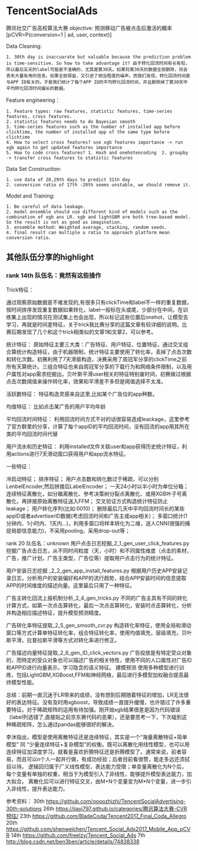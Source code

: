# TencentSocialAds
腾讯社交广告高校算法大赛
objective: 预测移动广告被点击后激活的概率 [pCVR=P(conversion=1 | ad, user, context)]

Data Cleaning:

	1. 30th day is inaccuarate but valuable because the prediction problem is time-sensitive. So how to take advantage it? 由于转化回流时间有长有短，所以最后五天的label可能是不准确的，尤其是第30天。如果将第30天的数据全部删除，将会丢失大量有用的信息。如果全部保留，又引进了相当程度的噪声。而我们发现，转化回流时间是与APP ID有关的。于是我们统计了每个APP ID的平均转化回流时间，并且删除掉了第30天中平均转化回流时间偏长的数据。

Feature engineering：

	1. Feature types: raw features, statistic features, time-series features, cross features. 
	2. statistic features needs to do Bayesian smooth
	3. time-series features such as the number of installed app before clicktime, the number of installed app of the same type before clicktime
	4. How to select cross features? use xgb features importance -> run xgb again to get updated features importance
	5. How to code cross features? 1. Hash and onehotencoding  2. groupby -> transfer cross features to statistic features   
	
Data Set Construction:

	1. use data of 28,29th days to predict 31th day
	2. conversion ratio of 17th -20th seems unstable, we should remove it. 
	
Model and Training:

	1. Be careful of data leakage. 
	2. model ensemble should use different kind of models such as the combination of xgb ans LR. xgb and lightGBM are both tree-based model. So the result is not as good as imagination. 
	3. ensemble mothod: Weighted average, stacking, random seeds.
	4. final result can multiple a ratio to approach platform mean conversion ratio.

## 其他队伍分享的highlight
### rank 14th 队伍名：竟然有这些操作

Trick特征：

通过观察原始数据是不难发现的,有很多只有clickTime和label不一样的重复数据，按时间排序发现重复数据如果转化，label一般标在头或尾，少部分在中间，在训练集上出现的情况在测试集上也会出现，所以标记这些位置后onehot，让模型去学习，再就是时间差特征，关于trick我比赛分享的这篇文章有较详细的说明。比赛后期发现了几个和这个trick相类似的文章1和文章2，可以参考。

统计特征：
原始特征主要三大类：广告特征、用户特征、位置特征，通过交叉组合算统计构造特征，由于机器限制，统计特征主要使用了转化率，丢掉了点击次数和转化次数。初赛利用了7天滑窗构造，决赛采用了周冠军分享的clickTime之前所有天算统计。三组合特征也来自周冠军分享的下载行为和网络条件限制，以及用户属性对app需求挖掘出。贝叶斯平滑user相关的特征特别废时间，初赛做过根据点击次数阈值来操作转化率，效果和平滑差不多但是阈值选择不太准。

活跃数特征：
特征构造灵感来自这里,比如某个广告位的app种数。

均值特征：
比如点击某广告的用户平均年龄

平均回流时间特征：
利用回流时间方式不对的话很容易造成leackage，这里参考了官方群里的分享，计算了每个appID的平均回流时间，没有回流的app用其所在类的平均回流时间代替

用户流水和历史特征：
利用installed文件关联user和app获得历史统计特征，利用actions进行7天滑动窗口获得用户和app流水特征。

一些特征：

冷启动特征；
排序特征；
用户点击数和转化数过于稀疏，可以分别LenbelEncoder,然后拼接后LabelEncoder；
一天24小时以半小时为单位分箱；
连续特征离散化，如分箱离散化、参考决策树分裂点离散化、或用XGB叶子号离散化，再拼接原始离散特征送入FFM；
交叉验证方式构造统计特征防止leakage；
用户转化序列(比如:0010)；
删除最后几天中平均回流时间长的某些appID或者advertiserID数据(考虑回流时间和广告主或app相关)；
多窗口统计(1分钟内、1小时内、1天内...)，利用多窗口将样本转化为二维，送人CNN(很强的捕捉局部信息能力)，不采用pooling，采用drop-out等；

rank 20 队伍名：unknown
用户点击日志挖掘_2_1_gen_user_click_features.py
挖掘广告点击日志，从不同时间粒度（天，小时）和不同属性维度（点击的素材，广告，推广计划，广告主类型，广告位等）提取用户点击行为的统计特征。

用户安装日志挖掘 _2_2_gen_app_install_features.py
根据用户历史APP安装记录日志，分析用户的安装偏好和APP的流行趋势，结合APP安装时间的信息提取APP的时间维度的描述向量。这里最后只用了一种特征。

广告主转化回流上报机制分析_2_4_gen_tricks.py
不同的广告主具有不同的转化计算方式，如第一次点击算转化，最后一次点击算转化，安装时点击算转化，分析并构造相应描述特征，提升模型预测精度。

广告转化率特征提取_2_5_gen_smooth_cvr.py
构造转化率特征，使用全局和滑动窗口等方式计算单特征转化率，组合特征转化率，使用均值填充，层级填充，贝叶斯平滑，拉普拉斯平滑等方式对转化率进行修正。

广告描述向量特征提取_2_6_gen_ID_click_vectors.py
广告投放是有特定受众对象的，而特定的受众对象也可以描述广告的相关特性，使用不同的人口属性对广告ID和APPID进行向量表示，学习隐含的语义特征。
建模预测
使用多种模型进行训练，包括LightGBM,XGBoost,FFM和神经网络，最后进行多模型加权融合提高最终模型性能。

总结：前期一直沉迷于LR带来的成绩，没有想到后期随着特征的增加，LR无法很好的表达特征。没有及时用xgboost，导致成绩一直提升缓慢，也许错过了许多重要特征。对于稀疏矩阵的运用有待加强。刚开始xgb结果很差是因为代码错误（label列选错了,直接贴之前京东赛代码的恶果），还是要思考一下，下次碰到这种稀疏矩阵，怎么通过pandas能够很好的解决。

李沐指出，模型是使用离散特征还是连续特征，其实是一个“海量离散特征+简单模型” 同 “少量连续特征+复杂模型”的权衡。既可以离散化用线性模型，也可以用连续特征加深度学习。就看是喜欢折腾特征还是折腾模型了。通常来说，前者容易，而且可以n个人一起并行做，有成功经验；后者目前看很赞，能走多远还须拭目以待。
逻辑回归属于广义线性模型，表达能力受限；单变量离散化为N个后，每个变量有单独的权重，相当于为模型引入了非线性，能够提升模型表达能力，加大拟合。
离散化后可以进行特征交叉，由M+N个变量变为M*N个变量，进一步引入非线性，提升表达能力。

参考资料：
30th https://github.com/oooozhizhi/TencentSocialAdvertising-30th-solutions
26th https://jiayi797.github.io/categories/腾讯算法大赛-CVR预估/
23th https://github.com/BladeCoda/Tencent2017_Final_Coda_Allegro
20th https://github.com/shenweichen/Tencent_Social_Ads2017_Mobile_App_pCVR
14th https://github.com/freelzy/Tencent_Social_Ads
7th http://blog.csdn.net/ben3ben/article/details/74838338
